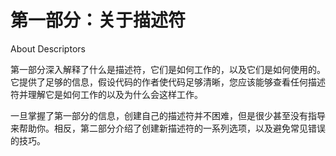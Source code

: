 # 第一部分：关于描述符

About Descriptors

第一部分深入解释了什么是描述符，它们是如何工作的，以及它们是如何使用的。它提供了足够的信息，假设代码的作者使代码足够清晰，您应该能够查看任何描述符并理解它是如何工作的以及为什么会这样工作。

一旦掌握了第一部分的信息，创建自己的描述符并不困难，但是很少甚至没有指导来帮助你。相反，第二部分介绍了创建新描述符的一系列选项，以及避免常见错误的技巧。